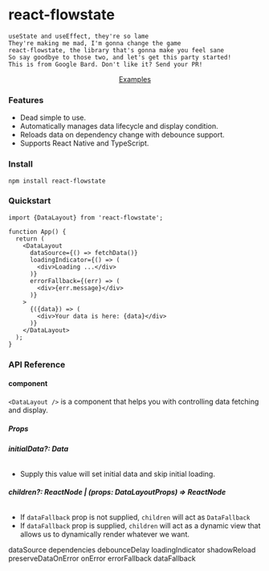 # react-flowstate

```
useState and useEffect, they're so lame
They're making me mad, I'm gonna change the game
react-flowstate, the library that's gonna make you feel sane
So say goodbye to those two, and let's get this party started!
This is from Google Bard. Don't like it? Send your PR!
```

<p align="center">
  <a href="https://github.com/dayoneteams/react-flowstate/tree/main/examples">Examples</a>
</p>

### Features

- Dead simple to use.
- Automatically manages data lifecycle and display condition.
- Reloads data on dependency change with debounce support.
- Supports React Native and TypeScript.

### Install

```
npm install react-flowstate
```

### Quickstart

```tsx
import {DataLayout} from 'react-flowstate';

function App() {
  return (
    <DataLayout
      dataSource={() => fetchData()}
      loadingIndicator={() => (
        <div>Loading ...</div>
      )}
      errorFallback={(err) => (
        <div>{err.message}</div>
      )}
    >
      {({data}) => (
        <div>Your data is here: {data}</div>
      )}
    </DataLayout>
  );
}
```

### API Reference

#### <DataLayout /> component

`<DataLayout />` is a component that helps you with controlling data fetching
and
display.

##### Props

###### **initialData?: Data**

- Supply this value will set initial data and skip initial loading.

###### **children?: ReactNode | (props: DataLayoutProps<Data>) => ReactNode**

- If `dataFallback` prop is not supplied, `children` will act as `DataFallback`
- If `dataFallback` prop is supplied, `children` will act as a dynamic view that
  allows us to dynamically render whatever we want.

dataSource
dependencies
debounceDelay
loadingIndicator
shadowReload
preserveDataOnError
onError
errorFallback
dataFallback
